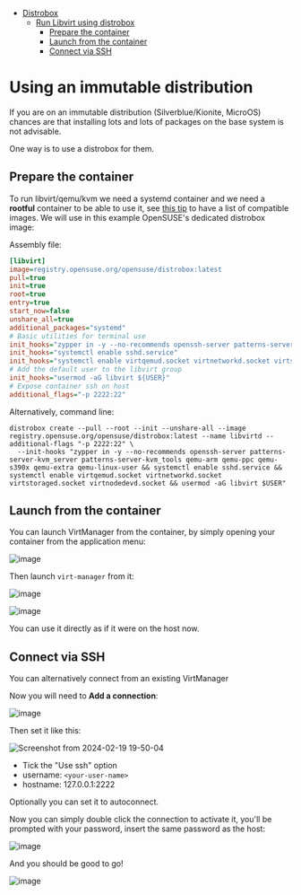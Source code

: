 - [Distrobox](../README.md)
  - [Run Libvirt using distrobox](run_libvirt_in_distrobox.md)
    - [Prepare the container](#prepare-the-container)
    - [Launch from the container](#launch-from-the-container)
    - [Connect via SSH](#connect-via-ssh)

# Using an immutable distribution

If you are on an immutable distribution (Silverblue/Kionite, MicroOS) chances are that
installing lots and lots of packages on the base system is not advisable.

One way is to use a distrobox for them.

## Prepare the container

To run libvirt/qemu/kvm we need a systemd container and we need a **rootful** container
to be able to use it, see [this tip](../useful_tips.md#using-init-system-inside-a-distrobox)
to have a list of compatible images.
We will use in this example OpenSUSE's dedicated distrobox image:

Assembly file:

```ini
[libvirt]
image=registry.opensuse.org/opensuse/distrobox:latest
pull=true
init=true
root=true
entry=true
start_now=false
unshare_all=true
additional_packages="systemd"
# Basic utilities for terminal use
init_hooks="zypper in -y --no-recommends openssh-server patterns-server-kvm_server patterns-server-kvm_tools qemu-arm qemu-ppc qemu-s390x qemu-extra qemu-linux-user"
init_hooks="systemctl enable sshd.service"
init_hooks="systemctl enable virtqemud.socket virtnetworkd.socket virtstoraged.socket virtnodedevd.socket"
# Add the default user to the libvirt group
init_hooks="usermod -aG libvirt ${USER}"
# Expose container ssh on host
additional_flags="-p 2222:22"
```

Alternatively, command line:

```console
distrobox create --pull --root --init --unshare-all --image registry.opensuse.org/opensuse/distrobox:latest --name libvirtd --additional-flags "-p 2222:22" \
  --init-hooks "zypper in -y --no-recommends openssh-server patterns-server-kvm_server patterns-server-kvm_tools qemu-arm qemu-ppc qemu-s390x qemu-extra qemu-linux-user && systemctl enable sshd.service && systemctl enable virtqemud.socket virtnetworkd.socket virtstoraged.socket virtnodedevd.socket && usermod -aG libvirt $USER"
```

## Launch from the container

You can launch VirtManager from the container, by simply opening your container from the application menu:

![image](https://github.com/89luca89/distrobox/assets/598882/04d06687-51ef-46b6-8443-2d2e4bf7d7a6)

Then launch `virt-manager` from it:

![image](https://github.com/89luca89/distrobox/assets/598882/1faaac45-cdd3-402a-b763-527a0823b2dc)

![image](https://github.com/89luca89/distrobox/assets/598882/23db4141-30e8-4e64-bffb-9aff75c648dd)

You can use it directly as if it were on the host now.

## Connect via SSH

You can alternatively connect from an existing VirtManager

Now you will need to **Add a connection**:

![image](https://user-images.githubusercontent.com/598882/208441337-4dbade85-4c72-4342-b9ee-acd76b9b1675.png)

Then set it like this:

![Screenshot from 2024-02-19 19-50-04](https://github.com/89luca89/distrobox/assets/598882/bff78725-63c9-4da6-9d25-318c58162673)

- Tick the "Use ssh" option
- username: `<your-user-name>`
- hostname: 127.0.0.1:2222

Optionally you can set it to autoconnect.

Now you can simply double click the connection to activate it, you'll be prompted
with your password, insert the same password as the host:

![image](https://github.com/89luca89/distrobox/assets/598882/27bba705-223f-4876-a2fc-b6d102b7130a)

And you should be good to go!

![image](https://user-images.githubusercontent.com/598882/208442009-fe9df606-e6a8-44f9-94c2-1c2bfba4ca15.png)
